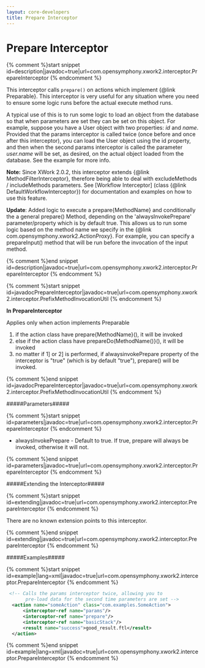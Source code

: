```yaml
---
layout: core-developers
title: Prepare Interceptor
---
```


# Prepare Interceptor



{% comment %}start snippet id=description|javadoc=true|url=com.opensymphony.xwork2.interceptor.PrepareInterceptor {% endcomment %}
<p>
 This interceptor calls <code>prepare()</code> on actions which implement
 {@link Preparable}. This interceptor is very useful for any situation where
 you need to ensure some logic runs before the actual execute method runs.

 <p>
 A typical use of this is to run some logic to load an object from the
 database so that when parameters are set they can be set on this object. For
 example, suppose you have a User object with two properties: <i>id</i> and
 <i>name</i>. Provided that the params interceptor is called twice (once
 before and once after this interceptor), you can load the User object using
 the id property, and then when the second params interceptor is called the
 parameter <i>user.name</i> will be set, as desired, on the actual object
 loaded from the database. See the example for more info.
 </p>
 <p>
 <b>Note:</b> Since XWork 2.0.2, this interceptor extends {@link MethodFilterInterceptor}, therefore being
 able to deal with excludeMethods / includeMethods parameters. See [Workflow Interceptor]
 (class {@link DefaultWorkflowInterceptor}) for documentation and examples on how to use this feature.
 </p>

 <p>
 <b>Update</b>: Added logic to execute a prepare{MethodName} and conditionally
 the a general prepare() Method, depending on the 'alwaysInvokePrepare' parameter/property
 which is by default true. This allows us to run some logic based on the method
 name we specify in the {@link com.opensymphony.xwork2.ActionProxy}. For example, you can specify a
 prepareInput() method that will be run before the invocation of the input method.
 </p>

</p>
{% comment %}end snippet id=description|javadoc=true|url=com.opensymphony.xwork2.interceptor.PrepareInterceptor {% endcomment %}


{% comment %}start snippet id=javadocPrepareInterceptor|javadoc=true|url=com.opensymphony.xwork2.interceptor.PrefixMethodInvocationUtil {% endcomment %}
<p> 
 <b>In PrepareInterceptor</b>
 <p>Applies only when action implements Preparable</p>
 <ol>
    <li>if the action class have prepare{MethodName}(), it will be invoked</li>
    <li>else if the action class have prepareDo(MethodName()}(), it will be invoked</li>
    <li>no matter if 1] or 2] is performed, if alwaysinvokePrepare property of the interceptor is "true" (which is by default "true"), prepare() will be invoked.</li>
 </ol>
 
</p>
{% comment %}end snippet id=javadocPrepareInterceptor|javadoc=true|url=com.opensymphony.xwork2.interceptor.PrefixMethodInvocationUtil {% endcomment %}

#####Parameters#####



{% comment %}start snippet id=parameters|javadoc=true|url=com.opensymphony.xwork2.interceptor.PrepareInterceptor {% endcomment %}
<p>
 <ul>

 <li>alwaysInvokePrepare - Default to true. If true, prepare will always be invoked,
 otherwise it will not.</li>

 </ul>

</p>
{% comment %}end snippet id=parameters|javadoc=true|url=com.opensymphony.xwork2.interceptor.PrepareInterceptor {% endcomment %}

#####Extending the Interceptor#####



{% comment %}start snippet id=extending|javadoc=true|url=com.opensymphony.xwork2.interceptor.PrepareInterceptor {% endcomment %}
<p>
 There are no known extension points to this interceptor.

</p>
{% comment %}end snippet id=extending|javadoc=true|url=com.opensymphony.xwork2.interceptor.PrepareInterceptor {% endcomment %}

#####Examples#####



{% comment %}start snippet id=example|lang=xml|javadoc=true|url=com.opensymphony.xwork2.interceptor.PrepareInterceptor {% endcomment %}

```xml
 <!-- Calls the params interceptor twice, allowing you to
       pre-load data for the second time parameters are set -->
  <action name="someAction" class="com.examples.SomeAction">
      <interceptor-ref name="params"/>
      <interceptor-ref name="prepare"/>
      <interceptor-ref name="basicStack"/>
      <result name="success">good_result.ftl</result>
  </action>

```

{% comment %}end snippet id=example|lang=xml|javadoc=true|url=com.opensymphony.xwork2.interceptor.PrepareInterceptor {% endcomment %}

